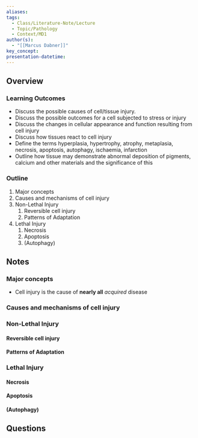 ```yaml
---
aliases: 
tags:
  - Class/Literature-Note/Lecture
  - Topic/Pathology
  - Context/MD1
author(s):
  - "[[Marcus Dabner]]"
key_concept: 
presentation-datetime:
---
```



## Overview
### Learning Outcomes
- Discuss the possible causes of cell/tissue injury.
- Discuss the possible outcomes for a cell subjected to stress or injury
- Discuss the changes in cellular appearance and function resulting from cell injury
- Discuss how tissues react to cell injury
- Define the terms hyperplasia, hypertrophy, atrophy, metaplasia, necrosis, apoptosis, autophagy, ischaemia, infarction 
- Outline how tissue may demonstrate abnormal deposition of pigments, calcium and other materials and the significance of this

### Outline
1. Major concepts
2. Causes and mechanisms of cell injury
3. Non-Lethal Injury
	1. Reversible cell injury
	2. Patterns of Adaptation
4. Lethal Injury
	1. Necrosis
	2. Apoptosis
	3. (Autophagy)

## Notes

### Major concepts
- Cell injury is the cause of **nearly all** *acquired* disease
### Causes and mechanisms of cell injury
### Non-Lethal Injury
#### Reversible cell injury
#### Patterns of Adaptation
### Lethal Injury
#### Necrosis
#### Apoptosis
#### (Autophagy)
## Questions




